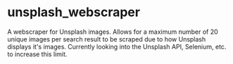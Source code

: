 # unsplash_webscraper
A webscraper for Unsplash images. Allows for a maximum number of 20 unique images per search result to be scraped due to how Unsplash displays it's images. Currently looking into the Unsplash API, Selenium, etc. to increase this limit. 
